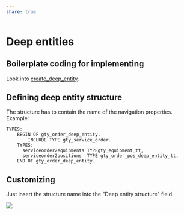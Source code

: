 ```yaml
---
share: true
---
```

# Deep entities

## Boilerplate coding for implementing

Look into [create_deep_entity](./DPC%20Boilerplate%20code.md#createdeepentity).

## Defining deep entity structure

The structure has to contain the name of the navigation properties.
Example:
```abap
TYPES:
	BEGIN OF gty_order_deep_entity.
		INCLUDE TYPE gty_service_order.
	TYPES:
	  serviceorder2equipments TYPEgty_equipment_tt,
	  serviceorder2positions  TYPE gty_order_pos_deep_entity_tt,
	END OF gty_order_deep_entity.
```

## Customizing

Just insert the structure name into the "Deep entity structure" field.

![](./attachments/cust_deep_entity.png)

